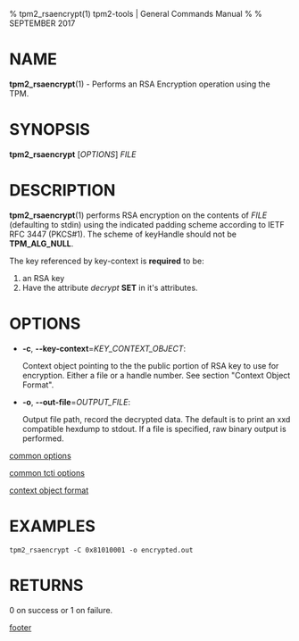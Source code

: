 % tpm2_rsaencrypt(1) tpm2-tools | General Commands Manual
%
% SEPTEMBER 2017

# NAME

**tpm2_rsaencrypt**(1) - Performs an RSA Encryption operation using the TPM.

# SYNOPSIS

**tpm2_rsaencrypt** [*OPTIONS*] _FILE_

# DESCRIPTION

**tpm2_rsaencrypt**(1) performs RSA encryption on the contents of _FILE_
(defaulting to stdin) using the indicated padding scheme according to
IETF RFC 3447 (PKCS#1). The scheme of keyHandle should not be **TPM_ALG_NULL**.

The key referenced by key-context is **required** to be:

1. an RSA key
2. Have the attribute *decrypt* **SET** in it's attributes.

# OPTIONS

  * **-c**, **--key-context**=_KEY\_CONTEXT\_OBJECT_:

    Context object pointing to the the public portion of RSA key to use for
    encryption. Either a file or a handle number.
    See section "Context Object Format".

  * **-o**, **--out-file**=_OUTPUT\_FILE_:

    Output file path, record the decrypted data. The default is to print an
    xxd compatible hexdump to stdout. If a file is specified, raw binary
    output is performed.

[common options](common/options.md)

[common tcti options](common/tcti.md)

[context object format](common/ctxobj.md)

# EXAMPLES

```
tpm2_rsaencrypt -C 0x81010001 -o encrypted.out
```

# RETURNS

0 on success or 1 on failure.

[footer](common/footer.md)
